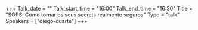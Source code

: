 +++
Talk_date = ""
Talk_start_time = "16:00"
Talk_end_time = "16:30"
Title = "SOPS: Como tornar os seus secrets realmente seguros"
Type = "talk"
Speakers = ["diego-duarte"]
+++


